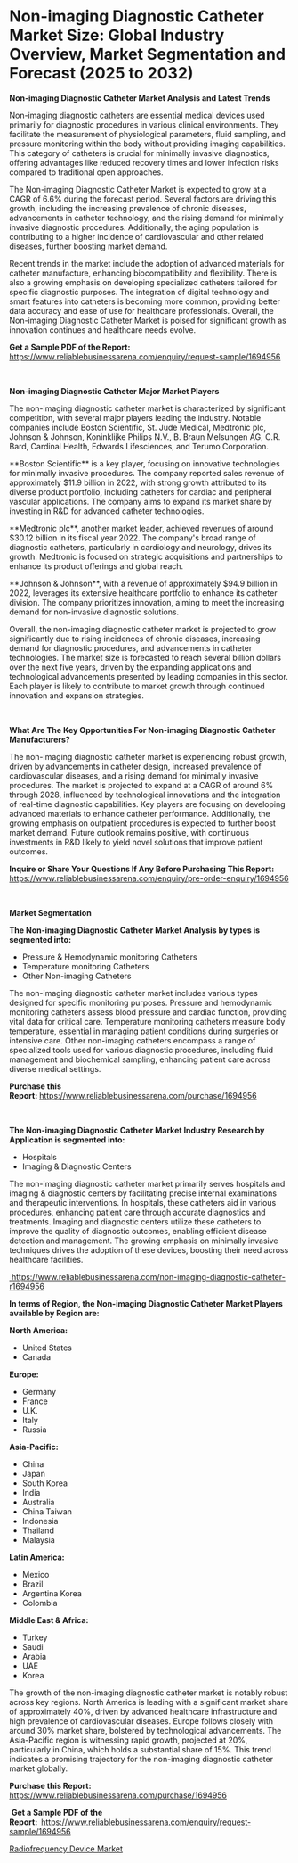 <p><h1>Non-imaging Diagnostic Catheter Market Size: Global Industry Overview, Market Segmentation and Forecast (2025 to 2032)</h1></p><p><strong>Non-imaging Diagnostic Catheter Market Analysis and Latest Trends</strong></p>
<p><p>Non-imaging diagnostic catheters are essential medical devices used primarily for diagnostic procedures in various clinical environments. They facilitate the measurement of physiological parameters, fluid sampling, and pressure monitoring within the body without providing imaging capabilities. This category of catheters is crucial for minimally invasive diagnostics, offering advantages like reduced recovery times and lower infection risks compared to traditional open approaches.</p><p>The Non-imaging Diagnostic Catheter Market is expected to grow at a CAGR of 6.6% during the forecast period. Several factors are driving this growth, including the increasing prevalence of chronic diseases, advancements in catheter technology, and the rising demand for minimally invasive diagnostic procedures. Additionally, the aging population is contributing to a higher incidence of cardiovascular and other related diseases, further boosting market demand.</p><p>Recent trends in the market include the adoption of advanced materials for catheter manufacture, enhancing biocompatibility and flexibility. There is also a growing emphasis on developing specialized catheters tailored for specific diagnostic purposes. The integration of digital technology and smart features into catheters is becoming more common, providing better data accuracy and ease of use for healthcare professionals. Overall, the Non-imaging Diagnostic Catheter Market is poised for significant growth as innovation continues and healthcare needs evolve.</p></p>
<p><strong>Get a Sample PDF of the Report:&nbsp;</strong> <a href="https://www.reliablebusinessarena.com/enquiry/request-sample/1694956?utm_campaign=2639&utm_medium=2&utm_source=Github&utm_content=ia&utm_term=25032025&utm_id=non-imaging-diagnostic-catheter">https://www.reliablebusinessarena.com/enquiry/request-sample/1694956</a></p>
<p>&nbsp;</p>
<p><strong>Non-imaging Diagnostic Catheter Major Market Players</strong></p>
<p><p>The non-imaging diagnostic catheter market is characterized by significant competition, with several major players leading the industry. Notable companies include Boston Scientific, St. Jude Medical, Medtronic plc, Johnson & Johnson, Koninklijke Philips N.V., B. Braun Melsungen AG, C.R. Bard, Cardinal Health, Edwards Lifesciences, and Terumo Corporation.</p><p>**Boston Scientific** is a key player, focusing on innovative technologies for minimally invasive procedures. The company reported sales revenue of approximately $11.9 billion in 2022, with strong growth attributed to its diverse product portfolio, including catheters for cardiac and peripheral vascular applications. The company aims to expand its market share by investing in R&D for advanced catheter technologies.</p><p>**Medtronic plc**, another market leader, achieved revenues of around $30.12 billion in its fiscal year 2022. The company's broad range of diagnostic catheters, particularly in cardiology and neurology, drives its growth. Medtronic is focused on strategic acquisitions and partnerships to enhance its product offerings and global reach.</p><p>**Johnson & Johnson**, with a revenue of approximately $94.9 billion in 2022, leverages its extensive healthcare portfolio to enhance its catheter division. The company prioritizes innovation, aiming to meet the increasing demand for non-invasive diagnostic solutions.</p><p>Overall, the non-imaging diagnostic catheter market is projected to grow significantly due to rising incidences of chronic diseases, increasing demand for diagnostic procedures, and advancements in catheter technologies. The market size is forecasted to reach several billion dollars over the next five years, driven by the expanding applications and technological advancements presented by leading companies in this sector. Each player is likely to contribute to market growth through continued innovation and expansion strategies.</p></p>
<p>&nbsp;</p>
<p><strong>What Are The Key Opportunities For Non-imaging Diagnostic Catheter Manufacturers?</strong></p>
<p><p>The non-imaging diagnostic catheter market is experiencing robust growth, driven by advancements in catheter design, increased prevalence of cardiovascular diseases, and a rising demand for minimally invasive procedures. The market is projected to expand at a CAGR of around 6% through 2028, influenced by technological innovations and the integration of real-time diagnostic capabilities. Key players are focusing on developing advanced materials to enhance catheter performance. Additionally, the growing emphasis on outpatient procedures is expected to further boost market demand. Future outlook remains positive, with continuous investments in R&D likely to yield novel solutions that improve patient outcomes.</p></p>
<p><strong>Inquire or Share Your Questions If Any Before Purchasing This Report:</strong> <a href="https://www.reliablebusinessarena.com/enquiry/pre-order-enquiry/1694956?utm_campaign=2639&utm_medium=2&utm_source=Github&utm_content=ia&utm_term=25032025&utm_id=non-imaging-diagnostic-catheter">https://www.reliablebusinessarena.com/enquiry/pre-order-enquiry/1694956</a></p>
<p>&nbsp;</p>
<p><strong>Market Segmentation</strong></p>
<p><strong>The Non-imaging Diagnostic Catheter Market Analysis by types is segmented into:</strong></p>
<p><ul><li>Pressure & Hemodynamic monitoring Catheters</li><li>Temperature monitoring Catheters</li><li>Other Non-imaging Catheters</li></ul></p>
<p><p>The non-imaging diagnostic catheter market includes various types designed for specific monitoring purposes. Pressure and hemodynamic monitoring catheters assess blood pressure and cardiac function, providing vital data for critical care. Temperature monitoring catheters measure body temperature, essential in managing patient conditions during surgeries or intensive care. Other non-imaging catheters encompass a range of specialized tools used for various diagnostic procedures, including fluid management and biochemical sampling, enhancing patient care across diverse medical settings.</p></p>
<p><strong>Purchase this Report:&nbsp;</strong><a href="https://www.reliablebusinessarena.com/purchase/1694956?utm_campaign=2639&utm_medium=2&utm_source=Github&utm_content=ia&utm_term=25032025&utm_id=non-imaging-diagnostic-catheter">https://www.reliablebusinessarena.com/purchase/1694956</a></p>
<p>&nbsp;</p>
<p><strong>The Non-imaging Diagnostic Catheter Market Industry Research by Application is segmented into:</strong></p>
<p><ul><li>Hospitals</li><li>Imaging & Diagnostic Centers</li></ul></p>
<p><p>The non-imaging diagnostic catheter market primarily serves hospitals and imaging & diagnostic centers by facilitating precise internal examinations and therapeutic interventions. In hospitals, these catheters aid in various procedures, enhancing patient care through accurate diagnostics and treatments. Imaging and diagnostic centers utilize these catheters to improve the quality of diagnostic outcomes, enabling efficient disease detection and management. The growing emphasis on minimally invasive techniques drives the adoption of these devices, boosting their need across healthcare facilities.</p></p>
<p><a href="https://www.reliablebusinessarena.com/non-imaging-diagnostic-catheter-r1694956?utm_campaign=2639&utm_medium=2&utm_source=Github&utm_content=ia&utm_term=25032025&utm_id=non-imaging-diagnostic-catheter">&nbsp;https://www.reliablebusinessarena.com/non-imaging-diagnostic-catheter-r1694956</a></p>
<p><strong>In terms of Region, the Non-imaging Diagnostic Catheter Market Players available by Region are:</strong></p>
<p>
    <p> <strong> North America: </strong>
        <ul>
            <li>United States</li>
            <li>Canada</li>
        </ul>
        </p> 
    <p> <strong> Europe: </strong>
        <ul>
            <li>Germany</li>
            <li>France</li>
            <li>U.K.</li>
            <li>Italy</li>
            <li>Russia</li>
        </ul>
        </p> 
    <p> <strong> Asia-Pacific: </strong>
        <ul>
            <li>China</li>
            <li>Japan</li>
            <li>South Korea</li>
            <li>India</li>
            <li>Australia</li>
            <li>China Taiwan</li>
            <li>Indonesia</li>
            <li>Thailand</li>
            <li>Malaysia</li>
        </ul>
        </p> 
    <p> <strong> Latin America: </strong>
        <ul>
            <li>Mexico</li>
            <li>Brazil</li>
            <li>Argentina Korea</li>
            <li>Colombia</li>
        </ul>
        </p> 
    <p> <strong> Middle East & Africa: </strong>
        <ul>
            <li>Turkey</li>
            <li>Saudi</li>
            <li>Arabia</li>
            <li>UAE</li>
            <li>Korea</li>
        </ul>
    </p>
    </p>
<p><p>The growth of the non-imaging diagnostic catheter market is notably robust across key regions. North America is leading with a significant market share of approximately 40%, driven by advanced healthcare infrastructure and high prevalence of cardiovascular diseases. Europe follows closely with around 30% market share, bolstered by technological advancements. The Asia-Pacific region is witnessing rapid growth, projected at 20%, particularly in China, which holds a substantial share of 15%. This trend indicates a promising trajectory for the non-imaging diagnostic catheter market globally.</p></p>
<p><strong>Purchase this Report: </strong><a href="https://www.reliablebusinessarena.com/purchase/1694956?utm_campaign=2639&utm_medium=2&utm_source=Github&utm_content=ia&utm_term=25032025&utm_id=non-imaging-diagnostic-catheter">https://www.reliablebusinessarena.com/purchase/1694956</a></p>
<p>&nbsp;<strong>Get a Sample PDF of the Report:&nbsp;&nbsp;</strong><a href="https://www.reliablebusinessarena.com/enquiry/request-sample/1694956?utm_campaign=2639&utm_medium=2&utm_source=Github&utm_content=ia&utm_term=25032025&utm_id=non-imaging-diagnostic-catheter">https://www.reliablebusinessarena.com/enquiry/request-sample/1694956</a></p>
<p><strong></strong></p>
<p><p><a href="https://github.com/akaalahk/Market-Research-Report-List-1/blob/main/radiofrequency-device-market.md?utm_campaign=2639&utm_medium=2&utm_source=Github&utm_content=ia&utm_term=25032025&utm_id=non-imaging-diagnostic-catheter">Radiofrequency Device Market</a></p></p>